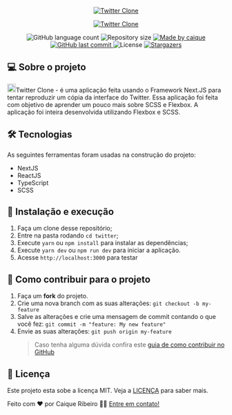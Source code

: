 <p align="center">
  <a href="https://twitter-uranus.now.sh/" target="_blank">
    <img alt="Twitter Clone" src="https://media.giphy.com/media/yzjdfpbve5FWKU093c/giphy.gif">
  </a>
</p>

<p align="center">
  <a href="https://twitter-uranus.now.sh/" target="_blank">
    <img alt="Twitter Clone" src="https://svgshare.com/i/MKt.svg">
  </a>
</p>

<p align="center">
  <img alt="GitHub language count" src="https://img.shields.io/github/languages/count/caiquer/twitter?color=%2304D361">

  <img alt="Repository size" src="https://img.shields.io/github/repo-size/CaiqueR/twitter">

  <a href="https://www.linkedin.com/in/caiquer/">
    <img alt="Made by caique" src="https://img.shields.io/badge/made%20by-Caique Ribeiro-%2304D361">
  </a>
	
  
  <a href="https://github.com/caiquer/caique-shoes/commits/master">
    <img alt="GitHub last commit" src="https://img.shields.io/github/last-commit/caiquer/twitter">
  </a>

  <img alt="License" src="https://img.shields.io/badge/license-MIT-brightgreen">
   <a href="https://github.com/caiquer/caique-shoes/twitter">
    <img alt="Stargazers" src="https://img.shields.io/github/stars/caiquer/twitter?style=social">
  </a>
</p>

## 💻 Sobre o projeto

<img height="20px" alt="GitHub last commit" src="https://logodownload.org/wp-content/uploads/2014/09/twitter-logo-1.png">Twitter Clone - é uma aplicação feita usando o Framework Next.JS para tentar reproduzir um cópia da interface do Twitter.
Essa aplicação foi feita com objetivo de aprender um pouco mais sobre SCSS e Flexbox.
A aplicação foi inteira desenvolvida utilizando Flexbox e SCSS.

## 🛠 Tecnologias

As seguintes ferramentas foram usadas na construção do projeto:

- NextJS
- ReactJS
- TypeScript
- SCSS

## 🚀 Instalação e execução

1. Faça um clone desse repositório;
2. Entre na pasta rodando `cd twitter`;
3. Execute `yarn` ou `npm install` para instalar as dependências;
4. Execute `yarn dev` ou `npm run dev` para iniciar a aplicação.
5. Acesse `http://localhost:3000` para testar

## 🤔 Como contribuir para o projeto

1. Faça um **fork** do projeto.
2. Crie uma nova branch com as suas alterações: `git checkout -b my-feature`
3. Salve as alterações e crie uma mensagem de commit contando o que você fez: `git commit -m "feature: My new feature"`
4. Envie as suas alterações: `git push origin my-feature`
   > Caso tenha alguma dúvida confira este [guia de como contribuir no GitHub](https://github.com/firstcontributions/first-contributions)

## 📝 Licença

Este projeto esta sobe a licença MIT. Veja a [LICENÇA](https://github.com/CaiqueR/twitter/blob/master/LICENSE) para saber mais.

Feito com ❤️ por Caique Ribeiro 👋🏽 [Entre em contato!](https://www.linkedin.com/in/caiquer/)
